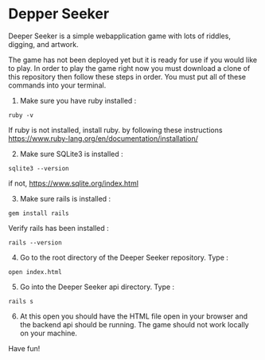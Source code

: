 # Depper Seeker

Deeper Seeker is a simple webapplication game with lots of riddles, digging, and artwork.

The game has not been deployed yet but it is ready for use if you would like to play.
In order to play the game right now you must download a clone of this repository then follow these steps in order. You must put all of these commands into your terminal.

1. Make sure you have ruby installed :

```
ruby -v
```

If ruby is not installed, install ruby. by following these instructions https://www.ruby-lang.org/en/documentation/installation/

2. Make sure SQLite3 is installed :

```
sqlite3 --version
```

if not, https://www.sqlite.org/index.html

3. Make sure rails is installed :

```
gem install rails
```

Verify rails has been installed :

```
rails --version
```

4. Go to the root directory of the Deeper Seeker repository. Type :

```
open index.html
```

5. Go into the Deeper Seeker api directory. Type :

```
rails s
```

6. At this open you should have the HTML file open in your browser and the backend api should be running. The game should not work locally on your machine.

Have fun!